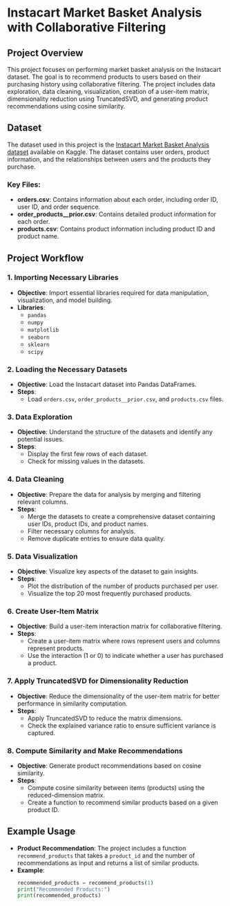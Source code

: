 # Instacart Market Basket Analysis with Collaborative Filtering

## Project Overview

This project focuses on performing market basket analysis on the Instacart dataset. The goal is to recommend products to users based on their purchasing history using collaborative filtering. The project includes data exploration, data cleaning, visualization, creation of a user-item matrix, dimensionality reduction using TruncatedSVD, and generating product recommendations using cosine similarity.

## Dataset

The dataset used in this project is the [Instacart Market Basket Analysis dataset](https://www.kaggle.com/c/instacart-market-basket-analysis) available on Kaggle. The dataset contains user orders, product information, and the relationships between users and the products they purchase.

### Key Files:
- **orders.csv**: Contains information about each order, including order ID, user ID, and order sequence.
- **order_products__prior.csv**: Contains detailed product information for each order.
- **products.csv**: Contains product information including product ID and product name.

## Project Workflow

### 1. Importing Necessary Libraries
- **Objective**: Import essential libraries required for data manipulation, visualization, and model building.
- **Libraries**:
  - `pandas`
  - `numpy`
  - `matplotlib`
  - `seaborn`
  - `sklearn`
  - `scipy`

### 2. Loading the Necessary Datasets
- **Objective**: Load the Instacart dataset into Pandas DataFrames.
- **Steps**:
  - Load `orders.csv`, `order_products__prior.csv`, and `products.csv` files.

### 3. Data Exploration
- **Objective**: Understand the structure of the datasets and identify any potential issues.
- **Steps**:
  - Display the first few rows of each dataset.
  - Check for missing values in the datasets.

### 4. Data Cleaning
- **Objective**: Prepare the data for analysis by merging and filtering relevant columns.
- **Steps**:
  - Merge the datasets to create a comprehensive dataset containing user IDs, product IDs, and product names.
  - Filter necessary columns for analysis.
  - Remove duplicate entries to ensure data quality.

### 5. Data Visualization
- **Objective**: Visualize key aspects of the dataset to gain insights.
- **Steps**:
  - Plot the distribution of the number of products purchased per user.
  - Visualize the top 20 most frequently purchased products.

### 6. Create User-Item Matrix
- **Objective**: Build a user-item interaction matrix for collaborative filtering.
- **Steps**:
  - Create a user-item matrix where rows represent users and columns represent products.
  - Use the interaction (1 or 0) to indicate whether a user has purchased a product.

### 7. Apply TruncatedSVD for Dimensionality Reduction
- **Objective**: Reduce the dimensionality of the user-item matrix for better performance in similarity computation.
- **Steps**:
  - Apply TruncatedSVD to reduce the matrix dimensions.
  - Check the explained variance ratio to ensure sufficient variance is captured.

### 8. Compute Similarity and Make Recommendations
- **Objective**: Generate product recommendations based on cosine similarity.
- **Steps**:
  - Compute cosine similarity between items (products) using the reduced-dimension matrix.
  - Create a function to recommend similar products based on a given product ID.

## Example Usage

- **Product Recommendation**: The project includes a function `recommend_products` that takes a `product_id` and the number of recommendations as input and returns a list of similar products.
- **Example**:
  ```python
  recommended_products = recommend_products(1)
  print("Recommended Products:")
  print(recommended_products)